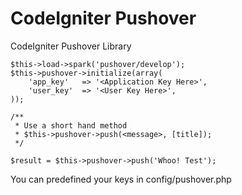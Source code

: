 CodeIgniter Pushover
===========

CodeIgniter Pushover Library

	$this->load->spark('pushover/develop');
	$this->pushover->initialize(array(
		'app_key'	=> '<Application Key Here>',
		'user_key'	=> '<User Key Here>',
	));
	
	/**
	 * Use a short hand method
	 * $this->pushover->push(<message>, [title]);
	 */
	
	$result = $this->pushover->push('Whoo! Test');
	
	

You can predefined your keys in config/pushover.php